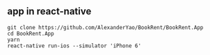 ## app in react-native

```
git clone https://github.com/AlexanderYao/BookRent/BookRent.App
cd BookRent.App
yarn
react-native run-ios --simulator 'iPhone 6'
```

